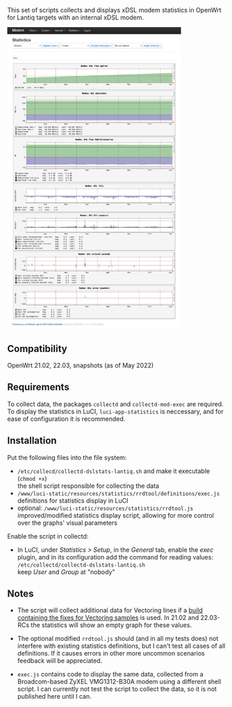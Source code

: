 This set of scripts collects and displays xDSL modem statistics in OpenWrt for Lantiq targets with an internal xDSL modem.


<img src="screenshot.png?raw=true" width="400">


## Compatibility

OpenWrt 21.02, 22.03, snapshots (as of May 2022)


## Requirements

To collect data, the packages `collectd` and `collectd-mod-exec` are required. To display the statistics in LuCI, `luci-app-statistics` is neccessary, and for ease of configuration it is recommended.


## Installation

Put the following files into the file system:

* `/etc/collecd/collectd-dslstats-lantiq.sh` and make it executable (`chmod +x`)  
  the shell script responsible for collecting the data
* `/www/luci-static/resources/statistics/rrdtool/definitions/exec.js`  
  definitions for statistics display in LuCI
* optional: `/www/luci-static/resources/statistics/rrdtool.js`  
  improved/modified statistics display script, allowing for more control over the graphs' visual parameters
  
Enable the script in collectd:

* In LuCI, under _Statistics > Setup_, in the _General_ tab, enable the _exec_ plugin, and in its configuration add the command for reading values:  
  `/etc/collectd/collectd-dslstats-lantiq.sh`  
  keep _User_ and _Group_ at "nobody"


## Notes

* The script will collect additional data for Vectoring lines if a [build containing the fixes for Vectoring samples](https://git.openwrt.org/?p=openwrt/openwrt.git;a=commit;h=f872b966092ece5c0e2192e0d979a9eb69283f17) is used. In 21.02 and 22.03-RCs the statistics will show an empty graph for these values.

* The optional modified `rrdtool.js` should (and in all my tests does) not interfere with existing statistics definitions, but I can't test all cases of all definitions. If it causes errors in other more uncommon scenarios feedback will be appreciated.

* `exec.js` contains code to display the same data, collected from a Broadcom-based ZyXEL VMG1312-B30A modem using a different shell script. I can currently not test the script to collect the data, so it is not published here until I can.
